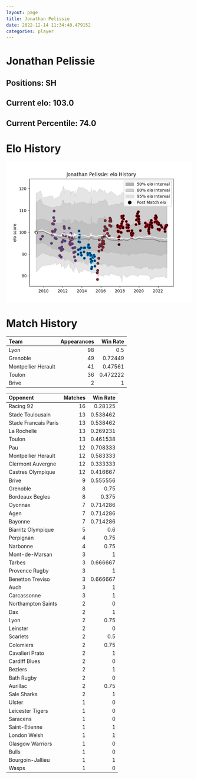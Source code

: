 ```yaml
---  
layout: page  
title: Jonathan Pelissie  
date: 2022-12-14 11:34:40.479152  
categories: player  
---
```

# Jonathan Pelissie

## Positions: SH

## Current elo: 103.0

## Current Percentile: 74.0

# Elo History


![elo history](history_JonathanPelissie.png)
# Match History


| Team                |   Appearances |   Win Rate |
|:--------------------|--------------:|-----------:|
| Lyon                |            98 |   0.5      |
| Grenoble            |            49 |   0.72449  |
| Montpellier Herault |            41 |   0.47561  |
| Toulon              |            36 |   0.472222 |
| Brive               |             2 |   1        |

| Opponent             |   Matches |   Win Rate |
|:---------------------|----------:|-----------:|
| Racing 92            |        16 |   0.28125  |
| Stade Toulousain     |        13 |   0.538462 |
| Stade Francais Paris |        13 |   0.538462 |
| La Rochelle          |        13 |   0.269231 |
| Toulon               |        13 |   0.461538 |
| Pau                  |        12 |   0.708333 |
| Montpellier Herault  |        12 |   0.583333 |
| Clermont Auvergne    |        12 |   0.333333 |
| Castres Olympique    |        12 |   0.416667 |
| Brive                |         9 |   0.555556 |
| Grenoble             |         8 |   0.75     |
| Bordeaux Begles      |         8 |   0.375    |
| Oyonnax              |         7 |   0.714286 |
| Agen                 |         7 |   0.714286 |
| Bayonne              |         7 |   0.714286 |
| Biarritz Olympique   |         5 |   0.6      |
| Perpignan            |         4 |   0.75     |
| Narbonne             |         4 |   0.75     |
| Mont-de-Marsan       |         3 |   1        |
| Tarbes               |         3 |   0.666667 |
| Provence Rugby       |         3 |   1        |
| Benetton Treviso     |         3 |   0.666667 |
| Auch                 |         3 |   1        |
| Carcassonne          |         3 |   1        |
| Northampton Saints   |         2 |   0        |
| Dax                  |         2 |   1        |
| Lyon                 |         2 |   0.75     |
| Leinster             |         2 |   0        |
| Scarlets             |         2 |   0.5      |
| Colomiers            |         2 |   0.75     |
| Cavalieri Prato      |         2 |   1        |
| Cardiff Blues        |         2 |   0        |
| Beziers              |         2 |   1        |
| Bath Rugby           |         2 |   0        |
| Aurillac             |         2 |   0.75     |
| Sale Sharks          |         2 |   1        |
| Ulster               |         1 |   0        |
| Leicester Tigers     |         1 |   0        |
| Saracens             |         1 |   0        |
| Saint-Etienne        |         1 |   1        |
| London Welsh         |         1 |   1        |
| Glasgow Warriors     |         1 |   0        |
| Bulls                |         1 |   0        |
| Bourgoin-Jallieu     |         1 |   1        |
| Wasps                |         1 |   0        |
